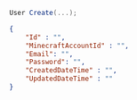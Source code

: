 ```csharp
User Create(...);
```

```json
{
	"Id" : "",
	"MinecraftAccountId" : "",
	"Email": "",
	"Password": "",
	"CreatedDateTime" : "",
	"UpdatedDateTime" : ""
}
```